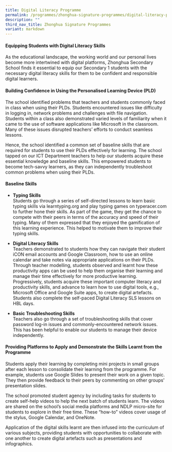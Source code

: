 ```yaml
---
title: Digital Literacy Programme
permalink: /programmes/zhonghua-signature-programmes/digital-literacy-programme/
description: ""
third_nav_title: Zhonghua Signature Programmes
variant: markdown
---
```

#### Equipping Students with Digital Literacy Skills
As the educational landscape, the working world and our personal lives become more intertwined with digital platforms, Zhonghua Secondary School finds it essential to equip our Secondary 1 students with the necessary digital literacy skills for them to be confident and responsible digital learners.

#### Building Confidence in Using the Personalised Learning Device (PLD)
The school identified problems that teachers and students commonly faced in class when using their PLDs. Students encountered issues like difficulty in logging in, network problems and challenges with file navigation. Students within a class also demonstrated varied levels of familiarity when it came to the use of software applications like Microsoft in the classroom. Many of these issues disrupted teachers’ efforts to conduct seamless lessons.

Hence, the school identified a common set of baseline skills that are required for students to use their PLDs effectively for learning. The school tapped on our ICT Department teachers to help our students acquire these essential knowledge and baseline skills. This empowered students to become tech-savvy learners, as they can independently troubleshoot common problems when using their PLDs.

#### Baseline Skills
* **Typing Skills**<br>Students go through a series of self-directed lessons to learn basic typing skills via learntyping.org and play typing games on typeracer.com to further hone their skills. As part of the game, they get the chance to compete with their peers in terms of the accuracy and speed of their typing. Many of them expressed that they enjoyed the gamification of this learning experience. This helped to motivate them to improve their typing skills.

* **Digital Literacy Skills**<br>Teachers demonstrated to students how they can navigate their student iCON email accounts and Google Classroom, how to use an online calendar and take notes via appropriate applications on their PLDs. Through teacher modelling, students observed and learnt how these productivity apps can be used to help them organise their learning and manage their time effectively for more productive learning.<br>Progressively, students acquire these important computer literacy and productivity skills, and advance to learn how to use digital tools, e.g., Microsoft Office and Google Suite apps, to create digital artefacts. Students also complete the self-paced Digital Literacy SLS lessons on HBL days.


* **Basic Troubleshooting Skills**<br>Teachers also go through a set of troubleshooting skills that cover password log-in issues and commonly-encountered network issues. This has been helpful to enable our students to manage their device independently.

#### Providing Platforms to Apply and Demonstrate the Skills Learnt from the Programme

Students apply their learning by completing mini projects in small groups after each lesson to consolidate their learning from the programme. For example, students use Google Slides to present their work on a given topic. They then provide feedback to their peers by commenting on other groups' presentation slides.

The school promoted student agency by including tasks for students to create self-help videos to help the next batch of students learn. The videos are shared on the school’s social media platforms and NDLP micro-site for students to explore in their free time. These “how-to” videos cover usage of the stylus, Google Calendar, and OneNote.

Application of the digital skills learnt are then infused into the curriculum of various subjects, providing students with opportunities to collaborate with one another to create digital artefacts such as presentations and infographics. 